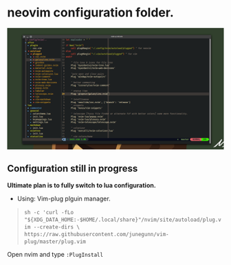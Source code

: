 # neovim configuration folder.

![Screenshot](https://github.com/RamizSarfaraj/nvim/blob/master/Image/Image.png)

## Configuration still in progress
**Ultimate plan is to fully switch to lua configuration.**


* Using: Vim-plug plguin manager.

> `sh -c 'curl -fLo "${XDG_DATA_HOME:-$HOME/.local/share}"/nvim/site/autoload/plug.vim --create-dirs \
>   https://raw.githubusercontent.com/junegunn/vim-plug/master/plug.vim`


Open nvim and type `:PlugInstall`

